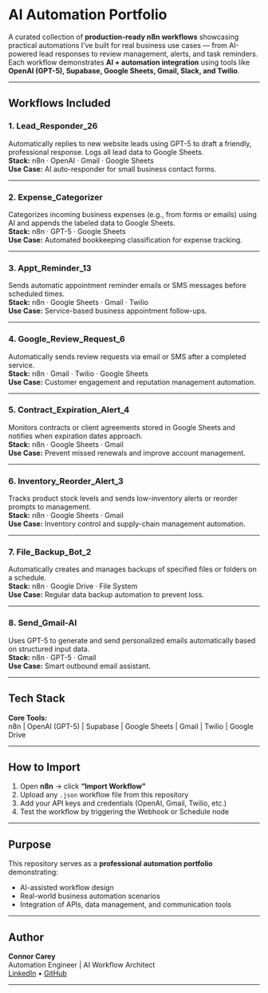 # AI Automation Portfolio

A curated collection of **production-ready n8n workflows** showcasing practical automations I’ve built for real business use cases — from AI-powered lead responses to review management, alerts, and task reminders.  
Each workflow demonstrates **AI + automation integration** using tools like **OpenAI (GPT-5), Supabase, Google Sheets, Gmail, Slack, and Twilio**.

---

## Workflows Included

### 1. Lead_Responder_26  
Automatically replies to new website leads using GPT-5 to draft a friendly, professional response. Logs all lead data to Google Sheets.  
**Stack:** n8n · OpenAI · Gmail · Google Sheets  
**Use Case:** AI auto-responder for small business contact forms.

---

### 2. Expense_Categorizer  
Categorizes incoming business expenses (e.g., from forms or emails) using AI and appends the labeled data to Google Sheets.  
**Stack:** n8n · GPT-5 · Google Sheets  
**Use Case:** Automated bookkeeping classification for expense tracking.

---

### 3. Appt_Reminder_13  
Sends automatic appointment reminder emails or SMS messages before scheduled times.  
**Stack:** n8n · Google Sheets · Gmail · Twilio  
**Use Case:** Service-based business appointment follow-ups.

---

### 4. Google_Review_Request_6  
Automatically sends review requests via email or SMS after a completed service.  
**Stack:** n8n · Gmail · Twilio · Google Sheets  
**Use Case:** Customer engagement and reputation management automation.

---

### 5. Contract_Expiration_Alert_4  
Monitors contracts or client agreements stored in Google Sheets and notifies when expiration dates approach.  
**Stack:** n8n · Google Sheets · Gmail  
**Use Case:** Prevent missed renewals and improve account management.

---

### 6. Inventory_Reorder_Alert_3  
Tracks product stock levels and sends low-inventory alerts or reorder prompts to management.  
**Stack:** n8n · Google Sheets · Gmail  
**Use Case:** Inventory control and supply-chain management automation.

---

### 7. File_Backup_Bot_2  
Automatically creates and manages backups of specified files or folders on a schedule.  
**Stack:** n8n · Google Drive · File System  
**Use Case:** Regular data backup automation to prevent loss.

---

### 8. Send_Gmail-AI  
Uses GPT-5 to generate and send personalized emails automatically based on structured input data.  
**Stack:** n8n · GPT-5 · Gmail  
**Use Case:** Smart outbound email assistant.

---

## Tech Stack

**Core Tools:**  
n8n | OpenAI (GPT-5) | Supabase | Google Sheets | Gmail | Twilio | Google Drive

---

## How to Import

1. Open **n8n** → click **“Import Workflow”**  
2. Upload any `.json` workflow file from this repository  
3. Add your API keys and credentials (OpenAI, Gmail, Twilio, etc.)  
4. Test the workflow by triggering the Webhook or Schedule node  

---

## Purpose

This repository serves as a **professional automation portfolio** demonstrating:
- AI-assisted workflow design  
- Real-world business automation scenarios  
- Integration of APIs, data management, and communication tools  

---

## Author

**Connor Carey**  
Automation Engineer | AI Workflow Architect  
[LinkedIn](https://linkedin.com/in/connor-carey15) • [GitHub](https://github.com/connorcarey)

---

